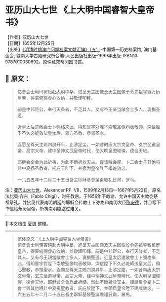 # 亚历山大七世 《上大明中国睿智大皇帝书》

【作者】亚历山大七世 </br>
【日期】1655年12月25日 </br>
【出处】[《明清时期澳门问题档案文献汇编》（五）](https://www.macaudata.mo/books/detail?bno=b000417)-中国第一历史档案馆, 澳门基金会, 暨南大学古籍研究所合编-人民出版社出版-1999年出版-ISBN13: 9787010030692。原件藏梵蒂冈图书馆。

## 📜 原文：

> 忆昔会士利玛窦趋赴大明中华，进呈天主图像及天主图像于令先祖睿智万历皇帝，得蒙俯赐虔心收纳，并敬谨叩拜。
<br></br>
嗣是中邦钜公，奉行天条者，不乏其人。又有帝王亲当敝会士多人，褒揭圣道。
<br></br>
近皇太后遣敝会士卜弥格来此，得知寰宇对陛下崇敬圣像均表敬仰，深信陛下不久必能效法皇太后，领心圣教，恭领圣水。
<br></br>
亟愿至尊天主赐四溟升平，止沸定尘，一如昔时唐太宗文皇帝、玄宗至道皇帝、高宗大帝、建中圣神文武皇帝时代，使大明皇图璀璨，德合天地。
<br></br>
耶稣会全会为此祈祷，为此不断祈救天主。谨请敝会瞿、卜二会士与其他将赴中夏扬圣教者，托庇于陛下，并愿为皇帝陛下竭诚效忠。
<br></br>
一六五五年十二月二十五日吾主耶稣基督圣诞瞻礼日肃，罗马。</br>

注：[亚历山大七世](https://zh.wikipedia.org/zh-hans/%E6%AD%B7%E5%B1%B1%E4%B8%83%E4%B8%96)，Alexander PP. VII，1599年2月13日—1667年5月22日，原名法比奥·齐吉（Fabio Chigi），时任教宗。于1656年下敕谕，允许中国天主教徒祭祖祭孔。并接见代表南明朝廷的耶稣会传教士卜弥格和南明大臣[陈安德](https://baike.baidu.com/item/%E9%99%88%E5%AE%89%E5%BE%B7/9482806)，并且写下书信给永历皇帝，祈祷南明能渡过难关。

---

📌 本文档由 [夏舆](https://github.com/October34th/) 整理。

---

> 繁体原文：《上大明中國睿智大皇帝書》 </br>
憶昔會士利瑪竇趨赴大明中華，進呈天主图像及天主图像於令先祖睿智萬歷皇帝，得蒙俯賜虔心收納，並敬謹叩拜。嗣是中邦鉅公，奉行天條者，不乏其人。又有帝王親當敝會士多人，褒揭聖道，近皇太后遣敝會士卜彌格來此，得知寰宇對陞下崇敬聖像均表敬仰，深信陞下不久必能師法皇太后，領心聖教，恭領聖水。亟願至尊天主賜四溟昇平，止沸定塵，一如昔時唐太宗文皇帝，玄宗至道皇帝，高宗大帝，建中聖神文武皇帝時代，使大明皇圖璀璨，德合天地，耶穌會全會爲此祈禱，爲此不斷祈救天主。謹請敝會瞿卜二會士與其他將赴中夏揚聖教者，託庇於陞下，並願爲皇帝陞下謁誠效忠。一六五五年十二月二十五日吾主耶穌基督聖誕瞻禮日肅，羅馬。

